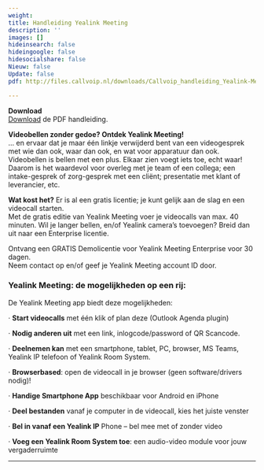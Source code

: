 ```yaml
---
weight: 
title: Handleiding Yealink Meeting
description: ''
images: []
hideinsearch: false
hideingoogle: false
hidesocialshare: false
Nieuw: false
Update: false
pdf: http://files.callvoip.nl/downloads/Callvoip_handleiding_Yealink-Meeting.pdf

---
```

**Download<br>**
<a href="http://files.callvoip.nl/downloads/Callvoip_handleiding_Yealink-Meeting.pdf">Download</a> de PDF handleiding.

**Videobellen zonder gedoe? Ontdek Yealink Meeting!**  
… en ervaar dat je maar één linkje verwijderd bent van een videogesprek met wie dan ook, waar dan ook, en wat voor apparatuur dan ook.  
Videobellen is bellen met een plus. Elkaar zien voegt iets toe, echt waar!  
Daarom is het waardevol voor overleg met je team of een collega; een intake-gesprek of zorg-gesprek met een cliënt; presentatie met klant of leverancier, etc.

**Wat kost het?** Er is al een gratis licentie; je kunt gelijk aan de slag en een videocall starten.  
Met de gratis editie van Yealink Meeting voer je videocalls van max. 40 minuten. Wil je langer bellen, en/of Yealink camera’s toevoegen? Breid dan uit naar een Enterprise licentie.

Ontvang een GRATIS Demolicentie voor Yealink Meeting Enterprise voor 30 dagen.  
Neem contact op en/of geef je Yealink Meeting account ID door.

<h3>Yealink Meeting: de mogelijkheden op een rij:</h3>

De Yealink Meeting app biedt deze mogelijkheden:

· **Start videocalls** met één klik of plan deze (Outlook Agenda plugin)

· **Nodig anderen uit** met een link, inlogcode/password of QR Scancode.

· **Deelnemen kan** met een smartphone, tablet, PC, browser, MS Teams, Yealink IP telefoon of Yealink Room System.

· **Browserbased**: open de videocall in je browser (geen software/drivers nodig)!

· **Handige Smartphone App** beschikbaar voor Android en iPhone

· **Deel bestanden** vanaf je computer in de videocall, kies het juiste venster

· **Bel in vanaf een Yealink IP** Phone – bel mee met of zonder video

· **Voeg een Yealink Room System toe**: een audio-video module voor jouw vergaderruimte

***